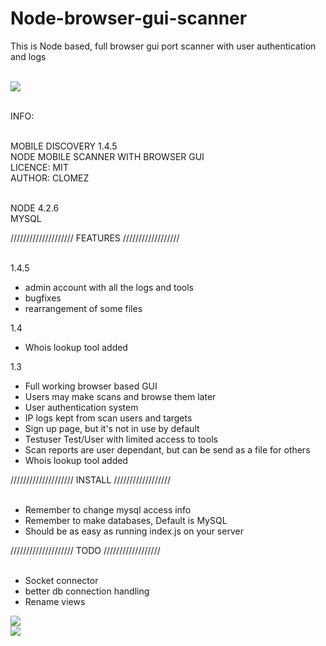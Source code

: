 # Node-browser-gui-scanner
This is Node based, full browser gui port scanner with user authentication and logs
<br><br>

<img src="http://i.imgur.com/ZiYgYYu.png"><br><br>


INFO:<br><br>

MOBILE DISCOVERY 1.4.5<br>
NODE MOBILE SCANNER WITH BROWSER GUI<br>
LICENCE: MIT<br>
AUTHOR: CLOMEZ<br><br>

NODE 4.2.6<br>
MYSQL<br>

////////////////////
FEATURES
//////////////////<br><br>



1.4.5<br>
 - admin account with all the logs and tools
 - bugfixes
 - rearrangement of some files

1.4<br>
 - Whois lookup tool added

1.3<br>
 - Full working browser based GUI
 - Users may make scans and browse them later
 - User authentication system
 - IP logs kept from scan users and targets
 - Sign up page, but it's not in use by default
 - Testuser Test/User with limited access to tools
 - Scan reports are user dependant, but can be send as a file for others
 - Whois lookup tool added

////////////////////
INSTALL
//////////////////<br><br>

 - Remember to change mysql access info
 - Remember to make databases, Default is MySQL
 - Should be as easy as running index.js on your server



////////////////////
TODO
//////////////////<br><br>

 - Socket connector
 - better db connection handling
 - Rename views
 
<img src="http://i.imgur.com/TbZk9tO.png"><br>
<img src="http://i.imgur.com/2MSA2EG.png">
